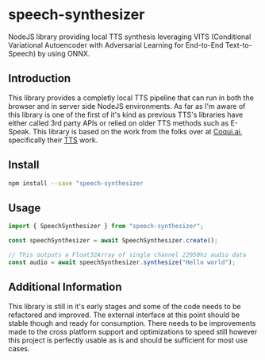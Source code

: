 # speech-synthesizer

NodeJS library providing local TTS synthesis leveraging VITS (Conditional Variational Autoencoder with Adversarial Learning for End-to-End Text-to-Speech) by using ONNX.

## Introduction

This library provides a completly local TTS pipeline that can run in both the browser and in server side NodeJS environments. As far as I'm aware of this library is one of the first of it's kind as previous TTS's libraries have either called 3rd party APIs or relied on older TTS methods such as E-Speak. This library is based on the work from the folks over at [Coqui.ai](https://coqui.ai/), specifically their [TTS](https://github.com/coqui-ai/TTS) work.

## Install

```bash
npm install --save "speech-synthesizer
```

## Usage

```ts
import { SpeechSynthesizer } from "speech-synthesizer";

const speechSynthesizer = await SpeechSynthesizer.create();

// This outputs a Float32Array of single channel 22050hz audio data
const audio = await speechSynthesizer.synthesize("Hello world");
```

## Additional Information

This library is still in it's early stages and some of the code needs to be refactored and improved. The external interface at this point should be stable though and ready for consumption. There needs to be improvements made to the cross platform support and optimizations to speed still however this project is perfectly usable as is and should be sufficient for most use cases.
